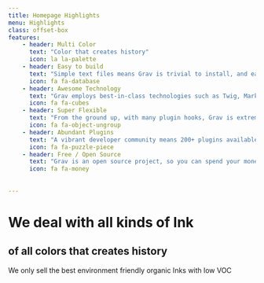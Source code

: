 ```yaml
---
title: Homepage Highlights
menu: Highlights
class: offset-box
features:
	- header: Multi Color
	  text: "Color that creates history"
	  icon: la la-palette
    - header: Easy to build
      text: "Simple text files means Grav is trivial to install, and easy to maintain"
      icon: fa fa-database
    - header: Awesome Technology
      text: "Grav employs best-in-class technologies such as Twig, Markdown &amp; Yaml"
      icon: fa fa-cubes
    - header: Super Flexible
      text: "From the ground up, with many plugin hooks, Grav is extremely extensible"
      icon: fa fa-object-ungroup
    - header: Abundant Plugins
      text: "A vibrant developer community means 200+ plugins available to download"
      icon: fa fa-puzzle-piece
    - header: Free / Open Source
      text: "Grav is an open source project, so you can spend your money on other stuff"
      icon: fa fa-money
           
    
---
```


# We deal with all kinds of Ink
## **of all colors that creates history**

We only sell the best environment friendly organic Inks with low VOC

